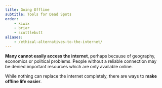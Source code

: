 ```yaml
---
title: Going Offline
subtitle: Tools for Dead Spots
order: 
    - kiwix
    - briar
    - scuttlebutt
aliases:
    - /ethical-alternatives-to-the-internet/
---
```

	
**Many cannot easily access the internet**, perhaps because of geography, economics or political problems. People without a reliable connection may be denied important resources which are only available online.

While nothing can replace the internet completely, there are ways to **make offline life easier**.
